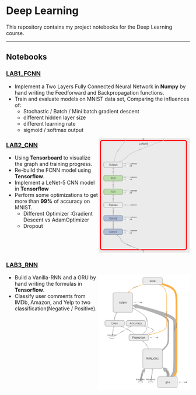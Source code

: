 # Deep Learning
This repository contains my project notebooks for the Deep Learning course.

***

## Notebooks
### [LAB1_FCNN](https://github.com/JZ-LIANG/Deep-Learning/blob/master/LAB1_FCNN/LAB1_FCNN.ipynb)
* Implement a Two Layers Fully Connected Neural Network in **Numpy** by hand writing the Feedforward and Backpropagation functions.  
* Train and evaluate models on MNIST data set, Comparing the influences of:
	 * Stochastic / Batch / Mini batch gradient descent
	 * different hidden layer size
	 * different learning rate
	 * sigmoid / softmax output


<img align="right" src="https://github.com/JZ-LIANG/Deep-Learning/blob/master/LAB2_CNN/images/LeNet.png" width="250">

### [LAB2_CNN](https://github.com/JZ-LIANG/Deep-Learning/blob/master/LAB2_CNN/LAB2_CNN.ipynb)



* Using **Tensorboard** to visualize the graph and training progress.
* Re-build the FCNN model using **Tensorflow**.
* Implement a LeNet-5 CNN model in **Tensorflow**
* Perform some optimizations to get more than **99%** of accuracy on MNIST.
	* Different Optimizer :Gradient Descent vs AdamOptimizer
	* Dropout

<br><br><br>



### [LAB3_RNN](https://github.com/JZ-LIANG/Deep-Learning/blob/master/LAB3_RNN/LAB3_RNN.ipynb)

<img align="right" src="https://github.com/JZ-LIANG/Deep-Learning/blob/master/LAB3_RNN/images/GRU.png" width="250">

* Build a Vanilla-RNN and a GRU by hand writing the formulas in **Tensorflow**.
* Classify user comments  from IMDb, Amazon, and Yelp to two classification(Negative / Positive).
